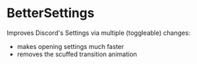 # BetterSettings

Improves Discord's Settings via multiple (toggleable) changes:
- makes opening settings much faster
- removes the scuffed transition animation
